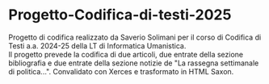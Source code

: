 # Progetto-Codifica-di-testi-2025
Progetto di codifica realizzato da Saverio Solimani per il corso di Codifica di Testi a.a. 2024-25 della LT di Informatica Umanistica.  
Il progetto prevede la codifica di due articoli, due entrate della sezione bibliografia e due entrate della sezione notizie de "La rassegna settimanale di politica...". 
Convalidato con Xerces e trasformato in HTML Saxon.
